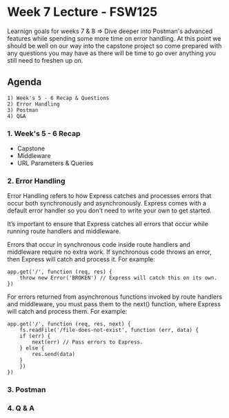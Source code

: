 # Week 7 Lecture - FSW125

Learnign goals for weeks 7 & 8 => Dive deeper into Postman's advanced features while spending some more time on error handling. 
At this point we should be well on our way into the capstone project so come prepared with any questions you may have as there will be 
time to go over anything you still need to freshen up on.

## Agenda

    1) Week's 5 - 6 Recap & Questions
    2) Error Handling
    3) Postman
    4) Q&A

### 1. Week's 5 - 6 Recap

- Capstone
- Middleware
- URL Parameters & Queries

### 2. Error Handling

Error Handling refers to how Express catches and processes errors that occur both synchronously and asynchronously. 
Express comes with a default error handler so you don’t need to write your own to get started.

It’s important to ensure that Express catches all errors that occur while running route handlers and middleware.

Errors that occur in synchronous code inside route handlers and middleware require no extra work. 
If synchronous code throws an error, then Express will catch and process it. For example:

    app.get('/', function (req, res) {
        throw new Error('BROKEN') // Express will catch this on its own.
    })

For errors returned from asynchronous functions invoked by route handlers and middleware, you must pass them to the next() function, where 
Express will catch and process them. For example:

    app.get('/', function (req, res, next) {
        fs.readFile('/file-does-not-exist', function (err, data) {
        if (err) {
            next(err) // Pass errors to Express.
        } else {
            res.send(data)
        }
        })
    })

### 3. Postman

### 4. Q & A
